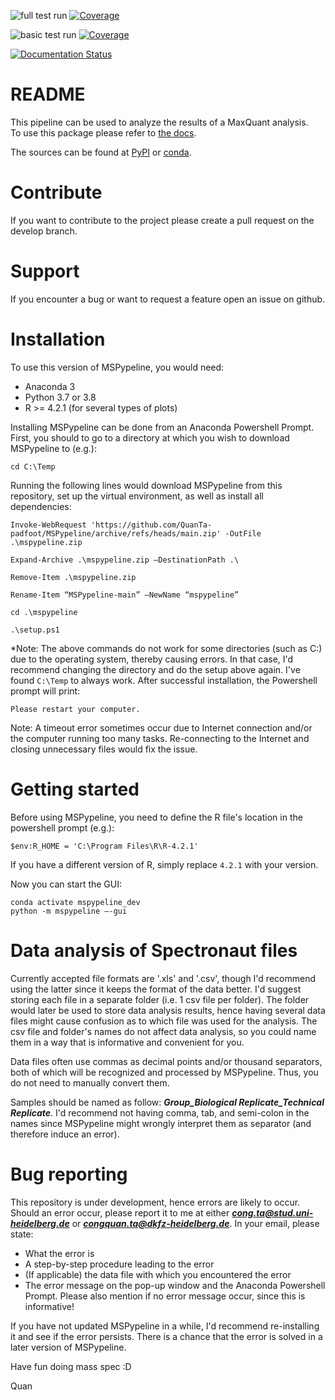 ![full test run](https://github.com/siheming/mspypeline/workflows/full%20test%20run/badge.svg?branch=master)
[![Coverage](https://codecov.io/gh/siheming/mspypeline/branch/master/graph/badge.svg?flag=full-test-run)](https://codecov.io/gh/siheming/mspypeline/branch/master)

![basic test run](https://github.com/siheming/mspypeline/workflows/basic%20test%20run/badge.svg?branch=develop)
[![Coverage](https://codecov.io/gh/siheming/mspypeline/branch/develop/graph/badge.svg?flag=basic-test-run)](https://codecov.io/gh/siheming/mspypeline/branch/develop)

[![Documentation Status](https://readthedocs.org/projects/mspypeline/badge/?version=latest)](https://mspypeline.readthedocs.io/en/latest/?badge=latest)

# README
This pipeline can be used to analyze the results of a MaxQuant analysis.  
To use this package please refer to [the docs](https://mspypeline.readthedocs.io/en/latest/index.html).  

The sources can be found at [PyPI](https://pypi.org/project/mspypeline/) or
[conda](https://anaconda.org/siheming/mspypeline).

# Contribute
If you want to contribute to the project please create a pull request on the develop branch.

# Support
If you encounter a bug or want to request a feature open an issue on github.

# Installation
To use this version of MSPypeline, you would need:
- Anaconda 3
- Python 3.7 or 3.8
- R >= 4.2.1 (for several types of plots)

Installing MSPypeline can be done from an Anaconda Powershell Prompt. First, you should to go to a directory at which you wish to download MSPypeline to (e.g.):
```
cd C:\Temp
```

Running the following lines would download MSPypeline from this repository, set up the virtual environment, as well as install all dependencies:

```
Invoke-WebRequest 'https://github.com/QuanTa-padfoot/MSPypeline/archive/refs/heads/main.zip' -OutFile .\mspypeline.zip

Expand-Archive .\mspypeline.zip –DestinationPath .\
 
Remove-Item .\mspypeline.zip

Rename-Item “MSPypeline-main” –NewName “mspypeline”

cd .\mspypeline

.\setup.ps1
```

*Note: The above commands do not work for some directories (such as C:) due to the operating system, thereby causing errors. In that case, I'd recommend changing the directory and do the setup above again. I've found `C:\Temp` to always work.
After successful installation, the Powershell prompt will print:
```
Please restart your computer.
```

Note: A timeout error sometimes occur due to Internet connection and/or the computer running too many tasks. Re-connecting to the Internet and closing unnecessary files would fix the issue.

# Getting started
Before using MSPypeline, you need to define the R file's location in the powershell prompt (e.g.):
```
$env:R_HOME = 'C:\Program Files\R\R-4.2.1'
```

If you have a different version of R, simply replace `4.2.1` with your version.

Now you can start the GUI:
```
conda activate mspypeline_dev
python -m mspypeline –-gui
```

# Data analysis of Spectronaut files
Currently accepted file formats are '.xls' and '.csv', though I'd recommend using the latter since it keeps the format of the data better. I'd suggest storing each file in a separate folder (i.e. 1 csv file per folder). The folder would later be used to store data analysis results, hence having several data files might cause confusion as to which file was used for the analysis. The csv file and folder's names do not affect data analysis, so you could name them in a way that is informative and convenient for you.

Data files often use commas as decimal points and/or thousand separators, both of which will be recognized and processed by MSPypeline. Thus, you do not need to manually convert them.

Samples should be named as follow: ***Group_Biological Replicate_Technical Replicate***. I'd recommend not having comma, tab, and semi-colon in the names since MSPypeline might wrongly interpret them as separator (and therefore induce an error).

# Bug reporting
This repository is under development, hence errors are likely to occur. Should an error occur, please report it to me at either ***cong.ta@stud.uni-heidelberg.de*** or ***congquan.ta@dkfz-heidelberg.de***. In your email, please state:
- What the error is
- A step-by-step procedure leading to the error
- (If applicable) the data file with which you encountered the error
- The error message on the pop-up window and the Anaconda Powershell Prompt. Please also mention if no error message occur, since this is informative!

If you have not updated MSPypeline in a while, I'd recommend re-installing it and see if the error persists. There is a chance that the error is solved in a later version of MSPypeline.


Have fun doing mass spec :D

Quan
